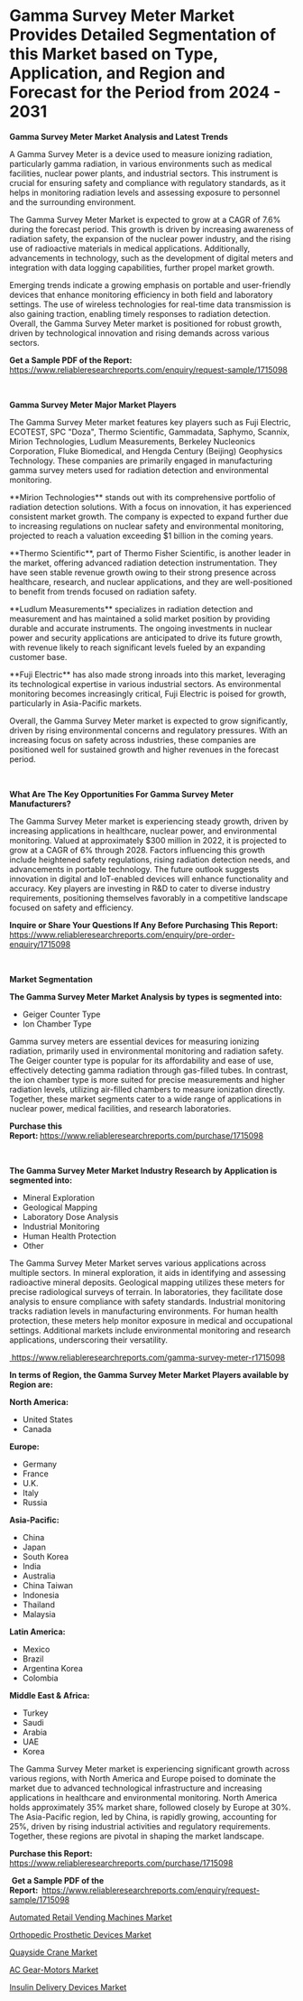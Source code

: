 <p><h1>Gamma Survey Meter Market Provides Detailed Segmentation of this Market based on Type, Application, and Region and Forecast for the Period from 2024 - 2031</h1></p><p><strong>Gamma Survey Meter Market Analysis and Latest Trends</strong></p>
<p><p>A Gamma Survey Meter is a device used to measure ionizing radiation, particularly gamma radiation, in various environments such as medical facilities, nuclear power plants, and industrial sectors. This instrument is crucial for ensuring safety and compliance with regulatory standards, as it helps in monitoring radiation levels and assessing exposure to personnel and the surrounding environment.</p><p>The Gamma Survey Meter Market is expected to grow at a CAGR of 7.6% during the forecast period. This growth is driven by increasing awareness of radiation safety, the expansion of the nuclear power industry, and the rising use of radioactive materials in medical applications. Additionally, advancements in technology, such as the development of digital meters and integration with data logging capabilities, further propel market growth. </p><p>Emerging trends indicate a growing emphasis on portable and user-friendly devices that enhance monitoring efficiency in both field and laboratory settings. The use of wireless technologies for real-time data transmission is also gaining traction, enabling timely responses to radiation detection. Overall, the Gamma Survey Meter market is positioned for robust growth, driven by technological innovation and rising demands across various sectors.</p></p>
<p><strong>Get a Sample PDF of the Report:&nbsp;</strong> <a href="https://www.reliableresearchreports.com/enquiry/request-sample/1715098?utm_campaign=40&utm_medium=2&utm_source=Github&utm_content=ia&utm_term=23102024&utm_id=gamma-survey-meter">https://www.reliableresearchreports.com/enquiry/request-sample/1715098</a></p>
<p>&nbsp;</p>
<p><strong>Gamma Survey Meter Major Market Players</strong></p>
<p><p>The Gamma Survey Meter market features key players such as Fuji Electric, ECOTEST, SPC "Doza", Thermo Scientific, Gammadata, Saphymo, Scannix, Mirion Technologies, Ludlum Measurements, Berkeley Nucleonics Corporation, Fluke Biomedical, and Hengda Century (Beijing) Geophysics Technology. These companies are primarily engaged in manufacturing gamma survey meters used for radiation detection and environmental monitoring.</p><p>**Mirion Technologies** stands out with its comprehensive portfolio of radiation detection solutions. With a focus on innovation, it has experienced consistent market growth. The company is expected to expand further due to increasing regulations on nuclear safety and environmental monitoring, projected to reach a valuation exceeding $1 billion in the coming years.</p><p>**Thermo Scientific**, part of Thermo Fisher Scientific, is another leader in the market, offering advanced radiation detection instrumentation. They have seen stable revenue growth owing to their strong presence across healthcare, research, and nuclear applications, and they are well-positioned to benefit from trends focused on radiation safety.</p><p>**Ludlum Measurements** specializes in radiation detection and measurement and has maintained a solid market position by providing durable and accurate instruments. The ongoing investments in nuclear power and security applications are anticipated to drive its future growth, with revenue likely to reach significant levels fueled by an expanding customer base.</p><p>**Fuji Electric** has also made strong inroads into this market, leveraging its technological expertise in various industrial sectors. As environmental monitoring becomes increasingly critical, Fuji Electric is poised for growth, particularly in Asia-Pacific markets.</p><p>Overall, the Gamma Survey Meter market is expected to grow significantly, driven by rising environmental concerns and regulatory pressures. With an increasing focus on safety across industries, these companies are positioned well for sustained growth and higher revenues in the forecast period.</p></p>
<p>&nbsp;</p>
<p><strong>What Are The Key Opportunities For Gamma Survey Meter Manufacturers?</strong></p>
<p><p>The Gamma Survey Meter market is experiencing steady growth, driven by increasing applications in healthcare, nuclear power, and environmental monitoring. Valued at approximately $300 million in 2022, it is projected to grow at a CAGR of 6% through 2028. Factors influencing this growth include heightened safety regulations, rising radiation detection needs, and advancements in portable technology. The future outlook suggests innovation in digital and IoT-enabled devices will enhance functionality and accuracy. Key players are investing in R&D to cater to diverse industry requirements, positioning themselves favorably in a competitive landscape focused on safety and efficiency.</p></p>
<p><strong>Inquire or Share Your Questions If Any Before Purchasing This Report:</strong> <a href="https://www.reliableresearchreports.com/enquiry/pre-order-enquiry/1715098?utm_campaign=40&utm_medium=2&utm_source=Github&utm_content=ia&utm_term=23102024&utm_id=gamma-survey-meter">https://www.reliableresearchreports.com/enquiry/pre-order-enquiry/1715098</a></p>
<p>&nbsp;</p>
<p><strong>Market Segmentation</strong></p>
<p><strong>The Gamma Survey Meter Market Analysis by types is segmented into:</strong></p>
<p><ul><li>Geiger Counter Type</li><li>Ion Chamber Type</li></ul></p>
<p><p>Gamma survey meters are essential devices for measuring ionizing radiation, primarily used in environmental monitoring and radiation safety. The Geiger counter type is popular for its affordability and ease of use, effectively detecting gamma radiation through gas-filled tubes. In contrast, the ion chamber type is more suited for precise measurements and higher radiation levels, utilizing air-filled chambers to measure ionization directly. Together, these market segments cater to a wide range of applications in nuclear power, medical facilities, and research laboratories.</p></p>
<p><strong>Purchase this Report:&nbsp;</strong><a href="https://www.reliableresearchreports.com/purchase/1715098?utm_campaign=40&utm_medium=2&utm_source=Github&utm_content=ia&utm_term=23102024&utm_id=gamma-survey-meter">https://www.reliableresearchreports.com/purchase/1715098</a></p>
<p>&nbsp;</p>
<p><strong>The Gamma Survey Meter Market Industry Research by Application is segmented into:</strong></p>
<p><ul><li>Mineral Exploration</li><li>Geological Mapping</li><li>Laboratory Dose Analysis</li><li>Industrial Monitoring</li><li>Human Health Protection</li><li>Other</li></ul></p>
<p><p>The Gamma Survey Meter Market serves various applications across multiple sectors. In mineral exploration, it aids in identifying and assessing radioactive mineral deposits. Geological mapping utilizes these meters for precise radiological surveys of terrain. In laboratories, they facilitate dose analysis to ensure compliance with safety standards. Industrial monitoring tracks radiation levels in manufacturing environments. For human health protection, these meters help monitor exposure in medical and occupational settings. Additional markets include environmental monitoring and research applications, underscoring their versatility.</p></p>
<p><a href="https://www.reliableresearchreports.com/gamma-survey-meter-r1715098?utm_campaign=40&utm_medium=2&utm_source=Github&utm_content=ia&utm_term=23102024&utm_id=gamma-survey-meter">&nbsp;https://www.reliableresearchreports.com/gamma-survey-meter-r1715098</a></p>
<p><strong>In terms of Region, the Gamma Survey Meter Market Players available by Region are:</strong></p>
<p>
    <p> <strong> North America: </strong>
        <ul>
            <li>United States</li>
            <li>Canada</li>
        </ul>
        </p> 
    <p> <strong> Europe: </strong>
        <ul>
            <li>Germany</li>
            <li>France</li>
            <li>U.K.</li>
            <li>Italy</li>
            <li>Russia</li>
        </ul>
        </p> 
    <p> <strong> Asia-Pacific: </strong>
        <ul>
            <li>China</li>
            <li>Japan</li>
            <li>South Korea</li>
            <li>India</li>
            <li>Australia</li>
            <li>China Taiwan</li>
            <li>Indonesia</li>
            <li>Thailand</li>
            <li>Malaysia</li>
        </ul>
        </p> 
    <p> <strong> Latin America: </strong>
        <ul>
            <li>Mexico</li>
            <li>Brazil</li>
            <li>Argentina Korea</li>
            <li>Colombia</li>
        </ul>
        </p> 
    <p> <strong> Middle East & Africa: </strong>
        <ul>
            <li>Turkey</li>
            <li>Saudi</li>
            <li>Arabia</li>
            <li>UAE</li>
            <li>Korea</li>
        </ul>
    </p>
    </p>
<p><p>The Gamma Survey Meter market is experiencing significant growth across various regions, with North America and Europe poised to dominate the market due to advanced technological infrastructure and increasing applications in healthcare and environmental monitoring. North America holds approximately 35% market share, followed closely by Europe at 30%. The Asia-Pacific region, led by China, is rapidly growing, accounting for 25%, driven by rising industrial activities and regulatory requirements. Together, these regions are pivotal in shaping the market landscape.</p></p>
<p><strong>Purchase this Report: </strong><a href="https://www.reliableresearchreports.com/purchase/1715098?utm_campaign=40&utm_medium=2&utm_source=Github&utm_content=ia&utm_term=23102024&utm_id=gamma-survey-meter">https://www.reliableresearchreports.com/purchase/1715098</a></p>
<p>&nbsp;<strong>Get a Sample PDF of the Report:&nbsp;&nbsp;</strong><a href="https://www.reliableresearchreports.com/enquiry/request-sample/1715098?utm_campaign=40&utm_medium=2&utm_source=Github&utm_content=ia&utm_term=23102024&utm_id=gamma-survey-meter">https://www.reliableresearchreports.com/enquiry/request-sample/1715098</a></p>
<p><strong></strong></p>
<p><p><a href="https://github.com/delorasywf/Market-Research-Report-List-1/blob/main/automated-retail-vending-machines-market.md?utm_campaign=40&utm_medium=2&utm_source=Github&utm_content=ia&utm_term=23102024&utm_id=gamma-survey-meter">Automated Retail Vending Machines Market</a></p><p><a href="https://www.linkedin.com/pulse/orthopedic-prosthetic-devices-market-trends-insights-type-d9yue?utm_campaign=40&utm_medium=2&utm_source=Github&utm_content=ia&utm_term=23102024&utm_id=gamma-survey-meter">Orthopedic Prosthetic Devices Market</a></p><p><a href="https://issuu.com/reportprime-2/docs/quayside-crane-market-size-2030.ppt_dbf77cce6e2d38?utm_campaign=40&utm_medium=2&utm_source=Github&utm_content=ia&utm_term=23102024&utm_id=gamma-survey-meter">Quayside Crane Market</a></p><p><a href="https://github.com/KejsiLoshi121/Market-Research-Report-List-1/blob/main/ac-gear-motors-market.md?utm_campaign=40&utm_medium=2&utm_source=Github&utm_content=ia&utm_term=23102024&utm_id=gamma-survey-meter">AC Gear-Motors Market</a></p><p><a href="https://www.linkedin.com/pulse/pioneering-growth-analyzing-global-insulin-delivery-devices-xkoae?utm_campaign=40&utm_medium=2&utm_source=Github&utm_content=ia&utm_term=23102024&utm_id=gamma-survey-meter">Insulin Delivery Devices Market</a></p></p>